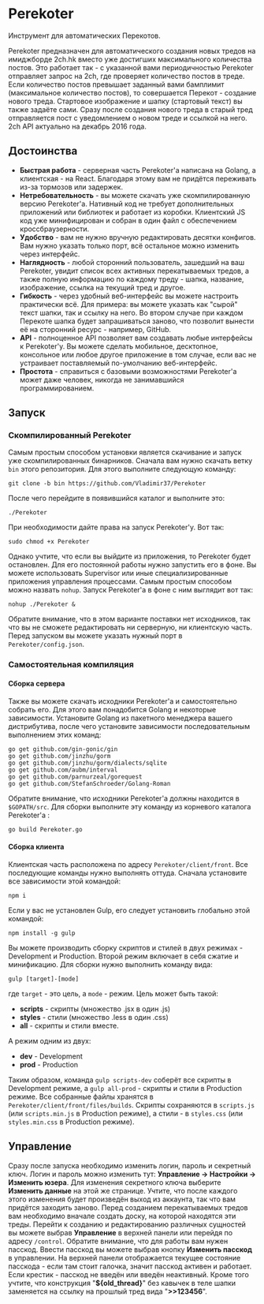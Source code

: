 # Perekoter
Инструмент для автоматических Перекотов.

Perekoter предназначен для автоматического создания новых тредов на имиджборде 2ch.hk вместо уже достигших максимального количества постов. Это работает так - с указанной вами периодичностью Perekoter отправляет запрос на 2ch, где проверяет количество постов в треде. Если количество постов превышает заданный вами бамплимит (максимальное количество постов), то совершается Перекот - создание нового треда. Стартовое изображение и шапку (стартовый текст) вы также задаёте сами. Сразу после создания нового треда в старый тред отправляется пост с уведомлением о новом треде и ссылкой на него.
2ch API актуально на декабрь 2016 года.

## Достоинства
- **Быстрая работа** - серверная часть Perekoter'а написана на Golang, а клиентская - на React. Благодаря этому вам не придётся переживать из-за тормозов или задержек.
- **Нетребовательность** - вы можете скачать уже скомпилированную версию Perekoter'a. Нативный код не требует дополнительных приложений или библиотек и работает из коробки. Клиентский JS код уже минифицирован и собран в один файл с обеспечением кроссбраузерности.
- **Удобство** - вам не нужно вручную редактировать десятки конфигов. Вам нужно указать только порт, всё остальное можно изменить через интерфейс.
- **Наглядность** - любой сторонний пользователь, зашедший на ваш Perekoter, увидит список всех активных перекатываемых тредов, а также полную информацию по каждому треду - шапка, название, изображение, ссылка на текущий тред и другое.
- **Гибкость** - через удобный веб-интерфейс вы можете настроить практически всё. Для примера: вы можете указать как "сырой" текст шапки, так и ссылку на него. Во втором случае при каждом Перекоте шапка будет запрашиваться заново, что позволит вынести её на сторонний ресурс - например, GitHub.
- **API** - полноценное API позволяет вам создавать любые интерфейсы к Perekoter'у. Вы можете сделать мобильное, десктопное, консольное или любое другое приложение в том случае, если вас не устраивает поставляемый по-умолчанию веб-интерфейс.
- **Простота** - справиться с базовыми возможностями Perekoter'a может даже человек, никогда не занимавшийся программированием.

## Запуск
### Скомпилированный Perekoter
Самым простым способом установки является скачивание и запуск уже скомпилированных бинарников. Сначала вам нужно скачать ветку `bin` этого репозитория. Для этого выполните следующую команду:

```
git clone -b bin https://github.com/Vladimir37/Perekoter
```

После чего перейдите в появившийся каталог и выполните это:

```
./Perekoter
```

При необходимости дайте права на запуск Perekoter'у. Вот так:

```
sudo chmod +x Perekoter
```

Однако учтите, что если вы выйдите из приложения, то Perekoter будет остановлен. Для его постоянной работы нужно запустить его в фоне. Вы можете использовать Supervisor или иные специализированные приложения управления процессами. Самым простым способом можно назвать `nohup`. Запуск Perekoter'а в фоне с ним выглядит вот так:

```
nohup ./Perekoter &
```

Обратите внимание, что в этом варианте поставки нет исходников, так что вы не сможете редактировать ни серверную, ни клиентскую часть. Перед запуском вы можете указать нужный порт в `Perekoter/config.json`.

### Самостоятельная компиляция
#### Сборка сервера
Также вы можете скачать исходники Perekoter'а и самостоятельно собрать его. Для этого вам понадобится Golang и некоторые зависимости. Установите Golang из пакетного менеджера вашего дистрибутива, после чего установите зависимости последовательным выполнением этих команд:

```
go get github.com/gin-gonic/gin
go get github.com/jinzhu/gorm
go get github.com/jinzhu/gorm/dialects/sqlite
go get github.com/aubm/interval
go get github.com/parnurzeal/gorequest
go get github.com/StefanSchroeder/Golang-Roman
```

Обратите внимание, что исходники Perekoter'а должны находится в `$GOPATH/src`. Для сборки выполните эту команду из корневого каталога Perekoter'а :

```
go build Perekoter.go
```

#### Сборка клиента
Клиентская часть расположена по адресу `Perekoter/client/front`. Все последующие команды нужно выполнять оттуда. Сначала установите все зависимости этой командой:

```
npm i
```

Если у вас не установлен Gulp, его следует установить глобально этой командой:

```
npm install -g gulp
```

Вы можете производить сборку скриптов и стилей в двух режимах - Development и Production. Второй режим включает в себя сжатие и минификацию. Для сборки нужно выполнить команду вида:

```
gulp [target]-[mode]
```

где `target` - это цель, а `mode` - режим. Цель может быть такой:

- **scripts** - скрипты (множество .jsx в один .js)
- **styles** - стили (множество .less в один .css)
- **all** - скрипты и стили вместе.

А режим одним из двух:

- **dev** - Development
- **prod** - Production

Таким образом, команда `gulp scripts-dev` соберёт все скрипты в Development режиме, а `gulp all-prod` - скрипты и стили в Production режиме. Все собранные файлы хранятся в `Perekoter/client/front/files/builds`. Скрипты сохраняются в `scripts.js` (или `scripts.min.js` в Production режиме), а стили - в `styles.css` (или `styles.min.css` в Production режиме).

## Управление
Сразу после запуска необходимо изменить логин, пароль и секретный ключ. Логин и пароль можно изменить тут: **Управление -> Настройки -> Изменить юзера**. Для изменения секретного ключа выберите **Изменить данные** на этой же странице. Учтите, что после каждого этого изменения будет произведён выход из аккаунта, так что вам придётся заходить заново. Перед созданием перекатываемых тредов вам необходимо вначале создать доску, на которой находятся эти треды. Перейти к созданию и редактированию различных сущностей вы можете выбрав **Управление** в верхней панели или перейдя по адресу `/control`. Обратите внимание, что для работы вам нужен пасскод. Ввести пасскод вы можете выбрав кнопку **Изменить пасскод** в управлении. На верхней панели отображается текущее состояние пасскода - если там стоит галочка, значит пасскод активен и работает. Если крестик - пасскод не введён или введён неактивный. Кроме того учтите, что конструкция "**${old_thread}**" без кавычек в теле шапки заменяется на ссылку на прошлый тред вида "**>>123456**".
